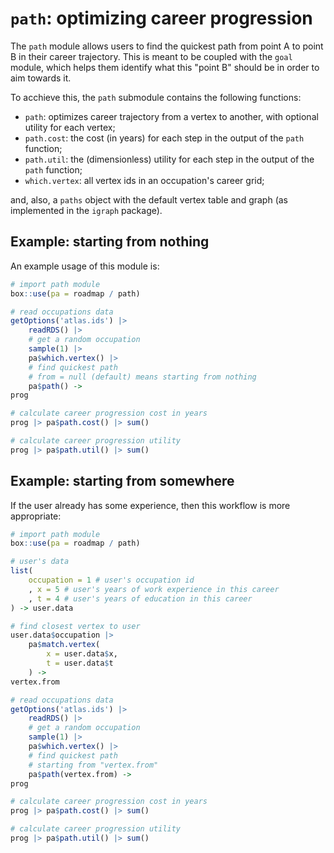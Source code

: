 # `path`: optimizing career progression
The `path` module allows users to find the quickest path from point A to point B in their career trajectory. This is meant to be coupled with the `goal` module, which helps them identify what this "point B" should be in order to aim towards it.

To acchieve this, the `path` submodule contains the following functions:
- `path`: optimizes career trajectory from a vertex to another, with optional utility for each vertex;
- `path.cost`: the cost (in years) for each step in the output of the `path` function;
- `path.util`: the (dimensionless) utility for each step in the output of the `path` function;
- `which.vertex`: all vertex ids in an occupation's career grid;

and, also, a `paths` object with the default vertex table and graph (as implemented in the `igraph` package).

## Example: starting from nothing
An example usage of this module is:
```r
# import path module
box::use(pa = roadmap / path)

# read occupations data
getOptions('atlas.ids') |> 
    readRDS() |> 
    # get a random occupation
    sample(1) |> 
    pa$which.vertex() |> 
    # find quickest path
    # from = null (default) means starting from nothing
    pa$path() -> 
prog

# calculate career progression cost in years
prog |> pa$path.cost() |> sum()

# calculate career progression utility
prog |> pa$path.util() |> sum()
```

## Example: starting from somewhere
If the user already has some experience, then this workflow is more appropriate:
```r
# import path module
box::use(pa = roadmap / path)

# user's data
list(
    occupation = 1 # user's occupation id
    , x = 5 # user's years of work experience in this career
    , t = 4 # user's years of education in this career
) -> user.data

# find closest vertex to user
user.data$occupation |> 
    pa$match.vertex(
        x = user.data$x,
        t = user.data$t
    ) ->
vertex.from

# read occupations data
getOptions('atlas.ids') |> 
    readRDS() |> 
    # get a random occupation
    sample(1) |> 
    pa$which.vertex() |> 
    # find quickest path
    # starting from "vertex.from"
    pa$path(vertex.from) -> 
prog

# calculate career progression cost in years
prog |> pa$path.cost() |> sum()

# calculate career progression utility
prog |> pa$path.util() |> sum()
```